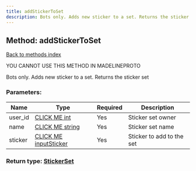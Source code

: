 ```yaml
---
title: addStickerToSet
description: Bots only. Adds new sticker to a set. Returns the sticker set
---
```

## Method: addStickerToSet  
[Back to methods index](index.md)


YOU CANNOT USE THIS METHOD IN MADELINEPROTO


Bots only. Adds new sticker to a set. Returns the sticker set

### Parameters:

| Name     |    Type       | Required | Description |
|----------|---------------|----------|-------------|
|user\_id|[CLICK ME int](../types/int.md) | Yes|Sticker set owner|
|name|[CLICK ME string](../types/string.md) | Yes|Sticker set name|
|sticker|[CLICK ME inputSticker](../constructors/inputSticker.md) | Yes|Sticker to add to the set|


### Return type: [StickerSet](../types/StickerSet.md)

